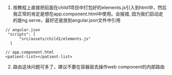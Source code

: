 1. 按教程上直接把前面在child1项目中打包好的elements.js引入到html中，然后我正常的肯定是想在app.component.html中使用。会报错, 因为我们启动走的是ng serve，最好还是放到angular.json文件中引用

```
// angular.json
 "scripts": [
      "src/assets/child1/elements.js"
  ]

// app.component.html
<patient-list></patient-list>

```

2. 路由这块问题可多了，建议不要在容器层去操作web component的内部路由